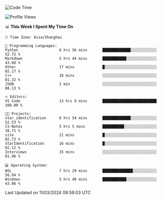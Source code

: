 <!--START_SECTION:waka-->
![Code Time](http://img.shields.io/badge/Code%20Time-1%2C533%20hrs%2049%20mins-blue)

![Profile Views](http://img.shields.io/badge/Profile%20Views-0-blue)

📊 **This Week I Spent My Time On** 

```text
🕑︎ Time Zone: Asia/Shanghai

💬 Programming Languages: 
Python                   6 hrs 56 mins       █████████████░░░░░░░░░░░░   52.72 % 
Markdown                 5 hrs 44 mins       ███████████░░░░░░░░░░░░░░   43.60 % 
Other                    17 mins             █░░░░░░░░░░░░░░░░░░░░░░░░   02.17 % 
C++                      10 mins             ░░░░░░░░░░░░░░░░░░░░░░░░░   01.32 % 
JSON                     1 min               ░░░░░░░░░░░░░░░░░░░░░░░░░   00.13 % 

🔥 Editors: 
VS Code                  13 hrs 9 mins       █████████████████████████   100.00 % 

🐱‍💻 Projects: 
star_identification      6 hrs 54 mins       █████████████░░░░░░░░░░░░   52.53 % 
CS-Notes                 5 hrs 5 mins        ██████████░░░░░░░░░░░░░░░   38.71 % 
site                     21 mins             █░░░░░░░░░░░░░░░░░░░░░░░░   02.73 % 
StarIdentification       16 mins             █░░░░░░░░░░░░░░░░░░░░░░░░   02.12 % 
Interviews               15 mins             ░░░░░░░░░░░░░░░░░░░░░░░░░   01.96 % 

💻 Operating System: 
WSL                      7 hrs 29 mins       ██████████████░░░░░░░░░░░   56.94 % 
Windows                  5 hrs 40 mins       ███████████░░░░░░░░░░░░░░   43.06 % 
```


 Last Updated on 11/03/2024 09:59:03 UTC
<!--END_SECTION:waka-->
